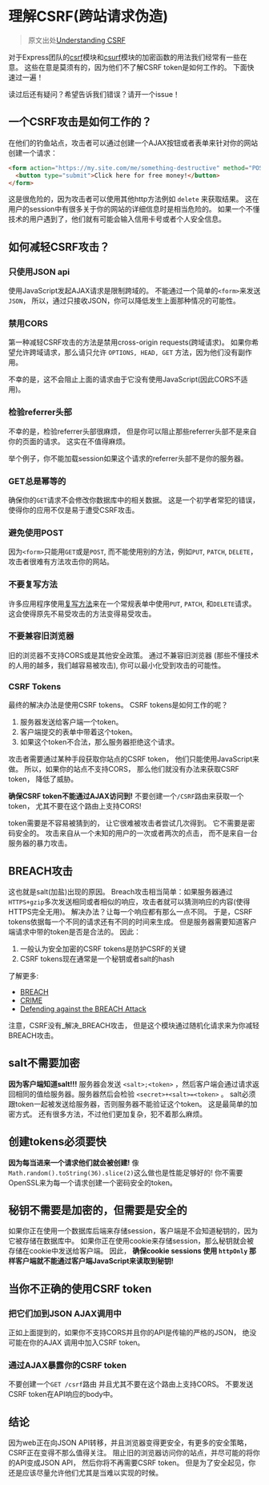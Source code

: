 
# 理解CSRF(跨站请求伪造)
>原文出处[Understanding CSRF](https://github.com/pillarjs/understanding-csrf)

对于Express团队的[csrf](https://github.com/pillarjs/csrf)模块和[csurf](https://github.com/pillarjs/csurf)模块的加密函数的用法我们经常有一些在意。
这些在意是莫须有的，因为他们不了解CSRF token是如何工作的。
下面快速过一遍！

读过后还有疑问？希望告诉我们错误？请开一个issue！

## 一个CSRF攻击是如何工作的？

在他们的钓鱼站点，攻击者可以通过创建一个AJAX按钮或者表单来针对你的网站创建一个请求：

```html
<form action="https://my.site.com/me/something-destructive" method="POST">
  <button type="submit">Click here for free money!</button>
</form>
```

这是很危险的，因为攻击者可以使用其他http方法例如 `delete` 来获取结果。
这在用户的session中有很多关于你的网站的详细信息时是相当危险的。
如果一个不懂技术的用户遇到了，他们就有可能会输入信用卡号或者个人安全信息。

## 如何减轻CSRF攻击？

### 只使用JSON api

使用JavaScript发起AJAX请求是限制跨域的。
不能通过一个简单的`<form>`来发送`JSON`，
所以，通过只接收JSON，你可以降低发生上面那种情况的可能性。

### 禁用CORS

第一种减轻CSRF攻击的方法是禁用cross-origin requests(跨域请求)。
如果你希望允许跨域请求，那么请只允许 `OPTIONS, HEAD, GET` 方法，因为他们没有副作用。

不幸的是，这不会阻止上面的请求由于它没有使用JavaScript(因此CORS不适用)。

### 检验referrer头部

不幸的是，检验referrer头部很麻烦，
但是你可以阻止那些referrer头部不是来自你的页面的请求。
这实在不值得麻烦。

举个例子，你不能加载session如果这个请求的referrer头部不是你的服务器。

### GET总是幂等的

确保你的`GET`请求不会修改你数据库中的相关数据。
这是一个初学者常犯的错误，使得你的应用不仅是易于遭受CSRF攻击。

### 避免使用POST

因为`<form>`只能用`GET`或是`POST`,
而不能使用别的方法，例如`PUT`, `PATCH`, `DELETE`，
攻击者很难有方法攻击你的网站。

### 不要复写方法

许多应用程序使用[复写方法](https://github.com/expressjs/method-override)来在一个常规表单中使用`PUT`, `PATCH`, 和`DELETE`请求。
这会使得原先不易受攻击的方法变得易受攻击。

### 不要兼容旧浏览器

旧的浏览器不支持CORS或是其他安全政策。
通过不兼容旧浏览器
(那些不懂技术的人用的越多，我们越容易被攻击),
你可以最小化受到攻击的可能性。

### CSRF Tokens

最终的解决办法是使用CSRF tokens。
CSRF tokens是如何工作的呢？

1. 服务器发送给客户端一个token。
2. 客户端提交的表单中带着这个token。
3. 如果这个token不合法，那么服务器拒绝这个请求。

攻击者需要通过某种手段获取你站点的CSRF token，
他们只能使用JavaScript来做。
所以，如果你的站点不支持CORS，
那么他们就没有办法来获取CSRF token，
降低了威胁。

__确保CSRF token不能通过AJAX访问到!__
不要创建一个`/CSRF`路由来获取一个token，
尤其不要在这个路由上支持CORS!

token需要是不容易被猜到的，
让它很难被攻击者尝试几次得到。
它不需要是密码安全的。
攻击来自从一个未知的用户的一次或者两次的点击，
而不是来自一台服务器的暴力攻击。

## BREACH攻击

这也就是salt(加盐)出现的原因。
Breach攻击相当简单：如果服务器通过`HTTPS+gzip`多次发送相同或者相似的响应，攻击者就可以猜测响应的内容(使得HTTPS完全无用)。
解决办法？让每一个响应都有那么一点不同。
于是，CSRF tokens依据每一个不同的请求还有不同的时间来生成。
但是服务器需要知道客户端请求中带的token是否是合法的。
因此：

1. 一般认为安全加密的CSRF tokens是防护CSRF的关键
2. CSRF tokens现在通常是一个秘钥或者salt的hash


了解更多:

- [BREACH][1]
- [CRIME](http://en.wikipedia.org/wiki/CRIME)
- [Defending against the BREACH Attack](https://community.qualys.com/blogs/securitylabs/2013/08/07/defending-against-the-breach-attack)

[1]: http://en.wikipedia.org/wiki/BREACH_(security_exploit)

注意，CSRF没有_解决_BREACH攻击，
但是这个模块通过随机化请求来为你减轻BREACH攻击。

## salt不需要加密

__因为客户端知道salt!!!__
服务器会发送 `<salt>;<token>` ，然后客户端会通过请求返回相同的值给服务器。服务器然后会检验 `<secret>+<salt>=<token>` 。
salt必须跟token一起被发送给服务器，否则服务器不能验证这个token。
这是最简单的加密方式。
还有很多方法，不过他们更加复杂，犯不着那么麻烦。

## 创建tokens必须要快

__因为每当进来一个请求他们就会被创建!__
像`Math.random().toString(36).slice(2)`这么做也是性能足够好的!
你不需要OpenSSL来为每一个请求创建一个密码安全的token。

## 秘钥不需要是加密的，但需要是安全的

如果你正在使用一个数据库后端来存储session，客户端是不会知道秘钥的，因为它被存储在数据库中。
如果你正在使用cookie来存储session，那么秘钥就会被存储在cookie中发送给客户端。
因此， __确保cookie sessions 使用 `httpOnly` 那样客户端就不能通过客户端JavaScript来读取到秘钥!__

## 当你不正确的使用CSRF token

### 把它们加到JSON AJAX调用中

正如上面提到的，如果你不支持CORS并且你的API是传输的严格的JSON，
绝没可能在你的AJAX 调用中加入CSRF token。

### 通过AJAX暴露你的CSRF token

不要创建一个`GET /csrf`路由
并且尤其不要在这个路由上支持CORS。
不要发送CSRF token在API响应的body中。

## 结论

因为web正在向JSON API转移，并且浏览器变得更安全，有更多的安全策略，
CSRF正在变得不那么值得关注。
阻止旧的浏览器访问你的站点，并尽可能的将你的API变成JSON API，
然后你将不再需要CSRF token。
但是为了安全起见，你还是应该尽量允许他们尤其是当难以实现的时候。

